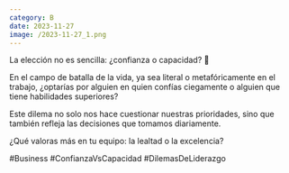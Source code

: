 ```yaml
--- 
category: B 
date: 2023-11-27 
image: /2023-11-27_1.png 
--- 
```


La elección no es sencilla: ¿confianza o capacidad? 🤔 

En el campo de batalla de la vida, ya sea literal o metafóricamente en el trabajo, ¿optarías por alguien en quien confías ciegamente o alguien que tiene habilidades superiores? 

Este dilema no solo nos hace cuestionar nuestras prioridades, sino que también refleja las decisiones que tomamos diariamente.

¿Qué valoras más en tu equipo: la lealtad o la excelencia? 

#Business #ConfianzaVsCapacidad #DilemasDeLiderazgo